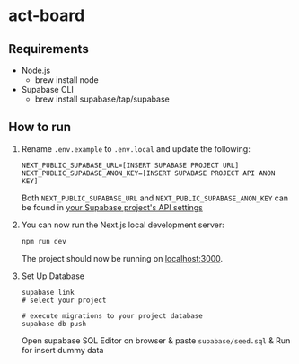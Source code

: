 # act-board

## Requirements

- Node.js
  - brew install node
- Supabase CLI
  - brew install supabase/tap/supabase


## How to run

1. Rename `.env.example` to `.env.local` and update the following:

   ```
   NEXT_PUBLIC_SUPABASE_URL=[INSERT SUPABASE PROJECT URL]
   NEXT_PUBLIC_SUPABASE_ANON_KEY=[INSERT SUPABASE PROJECT API ANON KEY]
   ```

   Both `NEXT_PUBLIC_SUPABASE_URL` and `NEXT_PUBLIC_SUPABASE_ANON_KEY` can be found in [your Supabase project's API settings](https://app.supabase.com/project/_/settings/api)

2. You can now run the Next.js local development server:

   ```bash
   npm run dev
   ```

   The project should now be running on [localhost:3000](http://localhost:3000/).


3. Set Up Database

   ```
   supabase link
   # select your project

   # execute migrations to your project database
   supabase db push
   ```

   Open supabase SQL Editor on browser & paste `supabase/seed.sql` & Run for insert dummy data